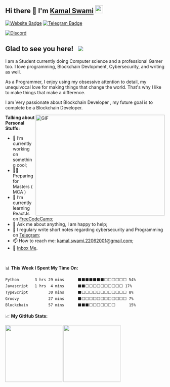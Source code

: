 ## Hi there 👋 I'm <a href="https://therecord.media/wp-content/uploads/2021/10/hoodie-hacker.jpg" target="_blank">Kamal Swami</a> <img src="https://media.giphy.com/media/hvRJCLFzcasrR4ia7z/giphy.gif" width="25px">


[![Website Badge](https://img.shields.io/badge/Website-3b5998?style=flat-square&logo=google-chrome&logoColor=white)](/)
[![Telegram Badge](https://img.shields.io/badge/-Telegram-0088cc?style=flat-square&logo=Telegram&logoColor=white)](https://t.me/)

[![Discord](https://img.shields.io/discord/805879201961607178?color=green&label=@XTREMESEC&logo=Discord&style=flat-square&link=https://discord.gg/pM6GF6PaJF)](https://discord.gg/pM6GF6PaJF)


## Glad to see you here! &nbsp; ![](https://visitor-badge.glitch.me/badge?page_id=swamikamal)

I am a Student currently doing Computer science and a professional Gamer too. I love programming, Blockchain Devlopment, Cybersecurity, and writing as well.

As a Programmer, I enjoy using my obsessive attention to detail, my unequivocal love for making things that change the world. That's why I like to make things that make a difference.

I am Very passionate about Blockchain Developer , my future goal is to complete be a Blockchain Developer.

<img align="right" alt="GIF" src="https://stackify.com/wp-content/uploads/2018/01/word-image-3.gif" width="408" height="318" />
  

**Talking about Personal Stuffs:**

- 💪 I’m currently working on something cool;
- 👩‍💻 Preparing for Masters ( MCA )
- 🚀 I’m currently learning ReactJs on [FreeCodeCamp](https://freecodecamp.com/);
- 💬 Ask me about anything, I am happy to help;
- 📝 I regulary write short notes regarding cybersecurity and Programming on [Telegram](https://t.me/joinchat/TM2kMGQwiugSQSVM);
- 📫 How to reach me: kamal.swami.22062001@gmail.com;
- 📝 [Inbox Me](https://t.me/LetsTalkSomeCode).

</br>

📊 **This Week I Spent My Time On:**
<!--START_SECTION:waka-->
```text
Python       3 hrs 29 mins    	⬛⬛⬛⬛⬛⬛⬛⬜⬜⬜⬜⬜⬜ 54%   
Javascript   1 hrs  4 mins      ⬛⬛⬜⬜⬜⬜⬜⬜⬜⬜⬜⬜ 17%
TypeScript         30 mins      ⬛⬜⬜⬜⬜⬜⬜⬜⬜⬜⬜⬜⬜ 8%    
Groovy             27 mins      ⬛⬜⬜⬜⬜⬜⬜⬜⬜⬜⬜⬜⬜ 7%
Blockchain         57 mins      ⬛⬛⬛⬜⬜⬜⬜⬜⬜⬜      15%
```
<!--END_SECTION:waka-->

📈 **My GitHub Stats:**

<p>
  <img height="180em" src="https://github-readme-stats.vercel.app/api?username=swamikamal&show_icons=true&hide_border=true&&count_private=true&include_all_commits=true" />
  <img height="180em" src="https://github-readme-stats.vercel.app/api/top-langs/?username=swamikamal&exclude_repo=KNN-Image-Classification&show_icons=true&hide_border=true&layout=compact&langs_count=8"/>
</p>

